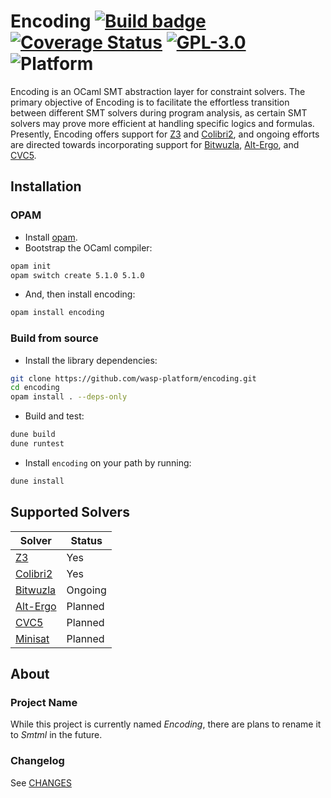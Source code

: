 # Encoding [![Build badge](https://github.com/wasp-platform/encoding/actions/workflows/build.yml/badge.svg)](https://github.com/wasp-platform/encoding/actions) [![Coverage Status](https://coveralls.io/repos/github/formalsec/encoding/badge.svg)](https://coveralls.io/github/formalsec/encoding) [![GPL-3.0](https://img.shields.io/github/license/wasp-platform/encoding)](LICENSE) ![Platform](https://img.shields.io/badge/platform-linux%20%7C%20macos-lightgrey)

Encoding is an OCaml SMT abstraction layer for constraint solvers. The primary
objective of Encoding is to facilitate the effortless transition between
different SMT solvers during program analysis, as certain SMT solvers may prove
more efficient at handling specific logics and formulas. Presently, Encoding
offers support for [Z3] and [Colibri2], and ongoing efforts are directed
towards incorporating support for [Bitwuzla], [Alt-Ergo], and [CVC5].

## Installation

### OPAM

- Install [opam](https://opam.ocaml.org/doc/Install.html).
- Bootstrap the OCaml compiler:

```sh
opam init
opam switch create 5.1.0 5.1.0
```

- And, then install encoding:

```sh
opam install encoding
```

### Build from source

- Install the library dependencies:

```sh
git clone https://github.com/wasp-platform/encoding.git
cd encoding
opam install . --deps-only
```

- Build and test:

```sh
dune build
dune runtest
```

- Install `encoding` on your path by running:

```sh
dune install
```

## Supported Solvers

| Solver | Status |
|--------|--------|
| [Z3] | Yes |
| [Colibri2] | Yes |
| [Bitwuzla] | Ongoing |
| [Alt-Ergo] | Planned |
| [CVC5] | Planned |
| [Minisat] | Planned |

## About

### Project Name

While this project is currently named *Encoding*, there are plans to rename it
to *Smtml* in the future.

### Changelog

See [CHANGES]

[Z3]: https://github.com/Z3Prover/z3
[Colibri2]: https://git.frama-c.com/pub/colibrics
[Bitwuzla]: https://github.com/bitwuzla/ocaml-bitwuzla
[Alt-Ergo]: https://github.com/OCamlPro/alt-ergo
[CVC5]: https://github.com/cvc5/cvc5
[Minisat]: https://github.com/c-cube/ocaml-minisat

[CHANGES]: /CHANGES.md
